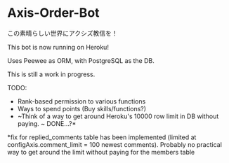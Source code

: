 # Axis-Order-Bot
この素晴らしい世界にアクシズ教信を！

This bot is now running on Heroku! 

Uses Peewee as ORM, with PostgreSQL as the DB.

This is still a work in progress.

TODO: 
- Rank-based permission to various functions
- Ways to spend points (Buy skills/functions?)
- ~Think of a way to get around Heroku's 10000 row limit in DB without paying. ~ DONE...?*

*fix for replied_comments table has been implemented (limited at configAxis.comment_limit = 100 newest comments). 
Probably no practical way to get around the limit without paying for the members table
